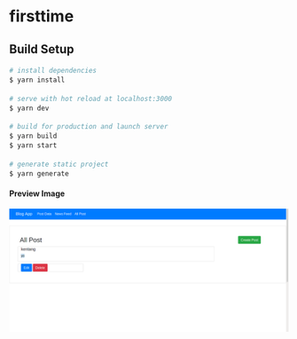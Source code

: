 # firsttime

## Build Setup

```bash
# install dependencies
$ yarn install

# serve with hot reload at localhost:3000
$ yarn dev

# build for production and launch server
$ yarn build
$ yarn start

# generate static project
$ yarn generate
```

#### Preview Image

<detail>
    <img src="./images/1.png"></img>
</detail>